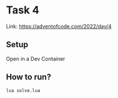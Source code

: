 # Task 4
Link: https://adventofcode.com/2022/day/4

## Setup
Open in a Dev Container

## How to run?
```shell
lua solve.lua
```